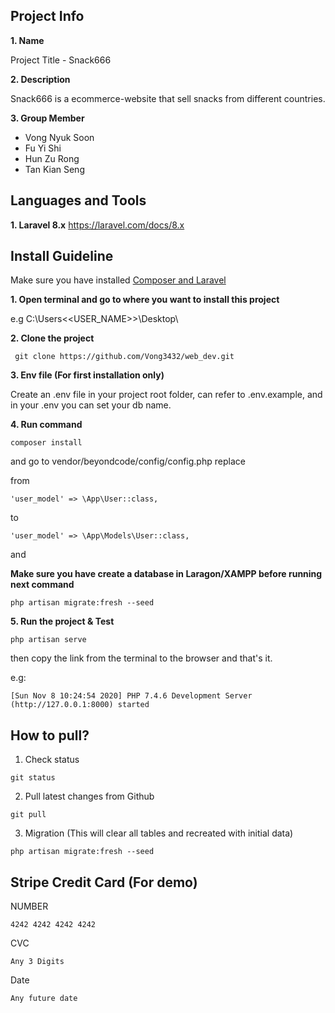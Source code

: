 
## Project Info 
**1. Name**

Project Title - Snack666

**2. Description**

Snack666 is a ecommerce-website that sell snacks from different countries.

**3. Group Member**
- Vong Nyuk Soon
- Fu Yi Shi
- Hun Zu Rong
- Tan Kian Seng

## Languages and Tools
**1. Laravel 8.x**
https://laravel.com/docs/8.x

## Install Guideline

Make sure you have installed [Composer and Laravel](https://laravel.com/docs/8.x#via-laravel-installer)

**1. Open terminal and go to where you want to install this project**

e.g C:\Users\<<USER_NAME>>\Desktop\

**2. Clone the project**
```
 git clone https://github.com/Vong3432/web_dev.git
```

**3. Env file (For first installation only)**

Create an .env file in your project root folder, can refer to .env.example, and in your .env you can set your db name.

**4. Run command**
```
composer install
```

and go to vendor/beyondcode/config/config.php replace

from

```
'user_model' => \App\User::class,
```

to

```
'user_model' => \App\Models\User::class,
```

and

**Make sure you have create a database in Laragon/XAMPP before running next command**

```
php artisan migrate:fresh --seed
```

**5. Run the project & Test**
```
php artisan serve
```
then copy the link from the terminal to the browser and that's it.

e.g:
```
[Sun Nov 8 10:24:54 2020] PHP 7.4.6 Development Server (http://127.0.0.1:8000) started
```


## How to pull?

1. Check status
```
git status
```

2. Pull latest changes from Github 
```
git pull
```

3. Migration (This will clear all tables and recreated with initial data)
```
php artisan migrate:fresh --seed
```

## Stripe Credit Card (For demo)

NUMBER
```
4242 4242 4242 4242
```

CVC
```
Any 3 Digits
```

Date
```
Any future date
```

